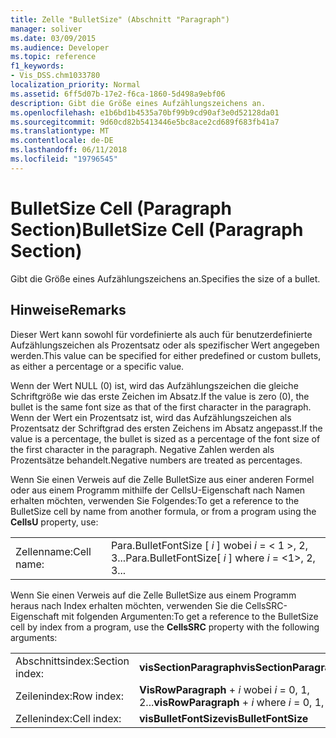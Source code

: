 ```yaml
---
title: Zelle "BulletSize" (Abschnitt "Paragraph")
manager: soliver
ms.date: 03/09/2015
ms.audience: Developer
ms.topic: reference
f1_keywords:
- Vis_DSS.chm1033780
localization_priority: Normal
ms.assetid: 6ff5d07b-17e2-f6ca-1860-5d498a9ebf06
description: Gibt die Größe eines Aufzählungszeichens an.
ms.openlocfilehash: e1b6bd1b4535a70bf99b9cd90af3e0d52128da01
ms.sourcegitcommit: 9d60cd82b5413446e5bc8ace2cd689f683fb41a7
ms.translationtype: MT
ms.contentlocale: de-DE
ms.lasthandoff: 06/11/2018
ms.locfileid: "19796545"
---
```

# <a name="bulletsize-cell-paragraph-section"></a><span data-ttu-id="0c2da-103">BulletSize Cell (Paragraph Section)</span><span class="sxs-lookup"><span data-stu-id="0c2da-103">BulletSize Cell (Paragraph Section)</span></span>

<span data-ttu-id="0c2da-104">Gibt die Größe eines Aufzählungszeichens an.</span><span class="sxs-lookup"><span data-stu-id="0c2da-104">Specifies the size of a bullet.</span></span> 
  
## <a name="remarks"></a><span data-ttu-id="0c2da-105">Hinweise</span><span class="sxs-lookup"><span data-stu-id="0c2da-105">Remarks</span></span>

<span data-ttu-id="0c2da-106">Dieser Wert kann sowohl für vordefinierte als auch für benutzerdefinierte Aufzählungszeichen als Prozentsatz oder als spezifischer Wert angegeben werden.</span><span class="sxs-lookup"><span data-stu-id="0c2da-106">This value can be specified for either predefined or custom bullets, as either a percentage or a specific value.</span></span> 
  
<span data-ttu-id="0c2da-107">Wenn der Wert NULL (0) ist, wird das Aufzählungszeichen die gleiche Schriftgröße wie das erste Zeichen im Absatz.</span><span class="sxs-lookup"><span data-stu-id="0c2da-107">If the value is zero (0), the bullet is the same font size as that of the first character in the paragraph.</span></span> <span data-ttu-id="0c2da-108">Wenn der Wert ein Prozentsatz ist, wird das Aufzählungszeichen als Prozentsatz der Schriftgrad des ersten Zeichens im Absatz angepasst.</span><span class="sxs-lookup"><span data-stu-id="0c2da-108">If the value is a percentage, the bullet is sized as a percentage of the font size of the first character in the paragraph.</span></span> <span data-ttu-id="0c2da-109">Negative Zahlen werden als Prozentsätze behandelt.</span><span class="sxs-lookup"><span data-stu-id="0c2da-109">Negative numbers are treated as percentages.</span></span>
  
<span data-ttu-id="0c2da-110">Wenn Sie einen Verweis auf die Zelle BulletSize aus einer anderen Formel oder aus einem Programm mithilfe der CellsU-Eigenschaft nach Namen erhalten möchten, verwenden Sie Folgendes:</span><span class="sxs-lookup"><span data-stu-id="0c2da-110">To get a reference to the BulletSize cell by name from another formula, or from a program using the **CellsU** property, use:</span></span> 
  
|||
|:-----|:-----|
| <span data-ttu-id="0c2da-111">Zellenname:</span><span class="sxs-lookup"><span data-stu-id="0c2da-111">Cell name:</span></span>  <br/> | <span data-ttu-id="0c2da-112">Para.BulletFontSize [ *i* ] wobei *i* = < 1 >, 2, 3...</span><span class="sxs-lookup"><span data-stu-id="0c2da-112">Para.BulletFontSize[  *i*  ]            where  *i*  = <1>, 2, 3...</span></span>  <br/> |
   
<span data-ttu-id="0c2da-113">Wenn Sie einen Verweis auf die Zelle BulletSize aus einem Programm heraus nach Index erhalten möchten, verwenden Sie die CellsSRC-Eigenschaft mit folgenden Argumenten:</span><span class="sxs-lookup"><span data-stu-id="0c2da-113">To get a reference to the BulletSize cell by index from a program, use the **CellsSRC** property with the following arguments:</span></span> 
  
|||
|:-----|:-----|
| <span data-ttu-id="0c2da-114">Abschnittsindex:</span><span class="sxs-lookup"><span data-stu-id="0c2da-114">Section index:</span></span>  <br/> |<span data-ttu-id="0c2da-115">**visSectionParagraph**</span><span class="sxs-lookup"><span data-stu-id="0c2da-115">**visSectionParagraph**</span></span> <br/> |
| <span data-ttu-id="0c2da-116">Zeilenindex:</span><span class="sxs-lookup"><span data-stu-id="0c2da-116">Row index:</span></span>  <br/> |<span data-ttu-id="0c2da-117">**VisRowParagraph** +  *i* wobei *i* = 0, 1, 2...</span><span class="sxs-lookup"><span data-stu-id="0c2da-117">**visRowParagraph** +  *i*            where  *i*  = 0, 1, 2...</span></span>  <br/> |
| <span data-ttu-id="0c2da-118">Zellenindex:</span><span class="sxs-lookup"><span data-stu-id="0c2da-118">Cell index:</span></span>  <br/> |<span data-ttu-id="0c2da-119">**visBulletFontSize**</span><span class="sxs-lookup"><span data-stu-id="0c2da-119">**visBulletFontSize**</span></span> <br/> |
   


